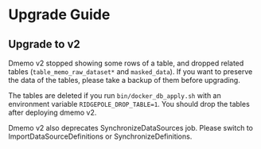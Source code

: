 # Upgrade Guide

## Upgrade to v2

Dmemo v2 stopped showing some rows of a table, and dropped related tables (`table_memo_raw_dataset*` and `masked_data`). If you want to preserve the data of the tables, please take a backup of them before upgrading.

The tables are deleted if you run `bin/docker_db_apply.sh` with an environment variable `RIDGEPOLE_DROP_TABLE=1`. You should drop the tables after deploying dmemo v2.

Dmemo v2 also deprecates SynchronizeDataSources job. Please switch to ImportDataSourceDefinitions or SynchronizeDefinitions.
